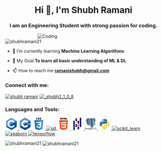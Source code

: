 <!-- ![Anurag's GitHub stats](https://github-readme-stats.vercel.app/api?username=shubhramani21&show_icons=true&hide=contribs,prs&cache_seconds=86400&theme=transparent) -->
<h1 align="center">Hi 👋, I'm Shubh Ramani</h1>
<h3 align="center">I am an Engineering Student with strong passion for coding.</h3>
<img align="right" alt="Coding" width='400' src="https://i.pinimg.com/originals/e4/26/70/e426702edf874b181aced1e2fa5c6cde.gif">

<p align="left"> <img src="https://komarev.com/ghpvc/?username=shubhramani21&label=Profile%20views&color=0e75b6&style=flat" alt="shubhramani21" /> </p>

- 🌱 I’m currently learning **Machine Learning Algorithms**

- 🎯 My Goal **To learn all basic understanding of ML & DL**

- 📫 How to reach me **ramanishubh@gmail.com**

<h3 align="left">Connect with me:</h3>
<p align="left">
<a href="https://www.linkedin.com/in/shubh-ramani-930b36289/" target="blank"><img align="center" src="https://raw.githubusercontent.com/rahuldkjain/github-profile-readme-generator/master/src/images/icons/Social/linked-in-alt.svg" alt="shubh ramani" height="30" width="40" /></a>
<a href="https://instagram.com/_shubh2_1_0_8" target="blank"><img align="center" src="https://raw.githubusercontent.com/rahuldkjain/github-profile-readme-generator/master/src/images/icons/Social/instagram.svg" alt="_shubh2_1_0_8" height="30" width="40" /></a>
<!-- <a href="https://www.codechef.com/users/shubhramani" target="blank"><img align="center" src="https://cdn.jsdelivr.net/npm/simple-icons@3.1.0/icons/codechef.svg" alt="shubhramani" height="30" width="40" /></a> -->
</p>

<h3 align="left">Languages and Tools:</h3>
<p align="left"> <a href="https://www.cprogramming.com/" target="_blank" rel="noreferrer"> <img src="https://raw.githubusercontent.com/devicons/devicon/master/icons/c/c-original.svg" alt="c" width="40" height="40"/> </a> <a href="https://www.w3schools.com/cpp/" target="_blank" rel="noreferrer"> <img src="https://raw.githubusercontent.com/devicons/devicon/master/icons/cplusplus/cplusplus-original.svg" alt="cplusplus" width="40" height="40"/> </a> <a href="https://www.w3schools.com/css/" target="_blank" rel="noreferrer"> <img src="https://raw.githubusercontent.com/devicons/devicon/master/icons/css3/css3-original-wordmark.svg" alt="css3" width="40" height="40"/> </a> <a href="https://git-scm.com/" target="_blank" rel="noreferrer"> <img src="https://www.vectorlogo.zone/logos/git-scm/git-scm-icon.svg" alt="git" width="40" height="40"/> </a> <a href="https://www.w3.org/html/" target="_blank" rel="noreferrer"> <img src="https://raw.githubusercontent.com/devicons/devicon/master/icons/html5/html5-original-wordmark.svg" alt="html5" width="40" height="40"/> </a> <a href="https://pandas.pydata.org/" target="_blank" rel="noreferrer"> <img src="https://raw.githubusercontent.com/devicons/devicon/2ae2a900d2f041da66e950e4d48052658d850630/icons/pandas/pandas-original.svg" alt="pandas" width="40" height="40"/> </a> <a href="https://www.postgresql.org" target="_blank" rel="noreferrer"> <img src="https://raw.githubusercontent.com/devicons/devicon/master/icons/postgresql/postgresql-original-wordmark.svg" alt="postgresql" width="40" height="40"/> </a> <a href="https://www.python.org" target="_blank" rel="noreferrer"> <img src="https://raw.githubusercontent.com/devicons/devicon/master/icons/python/python-original.svg" alt="python" width="40" height="40"/> </a> <a href="https://scikit-learn.org/" target="_blank" rel="noreferrer"> <img src="https://upload.wikimedia.org/wikipedia/commons/0/05/Scikit_learn_logo_small.svg" alt="scikit_learn" width="40" height="40"/> </a> <a href="https://seaborn.pydata.org/" target="_blank" rel="noreferrer"> <img src="https://seaborn.pydata.org/_images/logo-mark-lightbg.svg" alt="seaborn" width="40" height="40"/> </a> <a href="https://www.tensorflow.org" target="_blank" rel="noreferrer"> <img src="https://www.vectorlogo.zone/logos/tensorflow/tensorflow-icon.svg" alt="tensorflow" width="40" height="40"/> </a> </p>

<p><img align="left" src="https://github-readme-stats.vercel.app/api/top-langs?username=shubhramani21&show_icons=true&locale=en&layout=compact" alt="shubhramani21" /></p>

<p>&nbsp;<img align="center" src="https://github-readme-stats.vercel.app/api?username=shubhramani21&show_icons=true&hide=contribs,prs&cache_seconds=86400&theme=transparent" alt="shubhramani21" /></p>
